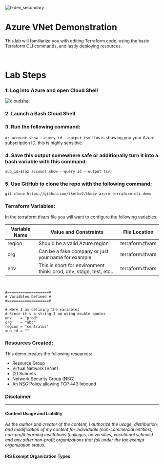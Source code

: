 ![tkdev_secondary](https://github.com/user-attachments/assets/45692378-8f3e-4df0-adb4-74b4d047a0d8)

# Azure VNet Demonstration

This lab will familiarize you with editing Terraform code, using the basic Terraform CLI commands, and lastly deploying resources.  

<br>

# Lab Steps

### 1. Log into Azure and open Cloud Shell

![cloudshell](https://github.com/user-attachments/assets/a24f345c-e380-4f54-8a4b-f6b8463c023e)

### 2. Launch a Bash Cloud Shell

### 3. Run the following command:
```az account show --query id --output tsv```
This is showing you your Azure subscription ID, this is highly sensitive.

### 4. Save this output somewhere safe or additionally turn it into a bash variable with this command:
```sub_id=$(az account show --query id --output tsv)```

### 5. Use GitHub to clone the repo with the following command:
```git clone https://github.com/tkerbe2/tkdev-azure-terraform-cli-demo```



### Terraform Variables:

In the terraform.tfvars file you will want to configure the following variables:

| Variable Name | Value and Constraints | File Location | 
| ---------------|------------------------------|------------|
| region | Should be a valid Azure region | terraform.tfvars |
| org | Can be a fake company or just your name for example | terraform.tfvars |
| env | This is short for environment think: prod, dev, stage, test, etc.. | terraform.tfvars |

<br>

```
#===================#
# Variables Defined #
#===================#

# Here I am defining the variables
# Since it's a string I am using double quotes
env    = "prod"
org    = "abc"
region = "centralus"
sub_id = ""
```

### Resources Created:
This demo creates the following resources:

- Resource Group
- Virtual Network (VNet)
- (2) Subnets
- Network Security Group (NSG)
- An NSG Policy allowing TCP 443 Inbound





### Disclaimer
---
#### Content Usage and Liability

*As the author and creator of the content, I authorize the usage, distribution, and modification of my content for individuals (non-commercial entities), non-profit learning institutions (colleges, universities, vocational schools) and any other non-profit organizations that fall under the tax exempt organization status.*

#### IRS Exempt Organization Types
